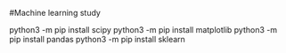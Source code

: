 #Machine learning study

python3 -m pip install scipy
python3 -m pip install matplotlib
python3 -m pip install pandas
python3 -m pip install sklearn


